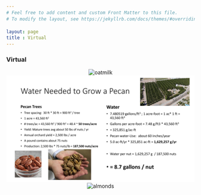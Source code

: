 ```yaml
---
# Feel free to add content and custom Front Matter to this file.
# To modify the layout, see https://jekyllrb.com/docs/themes/#overriding-theme-defaults

layout: page
title : Virtual
---
```


### Virtual


<center>
<img src="oatmilk.pdf" alt="oatmilk">
</center>

<center>
<img src="pecans.pdf" alt="pecans">
</center>

<center>
<img src="almonds.pdf" alt="almonds">
</center>


